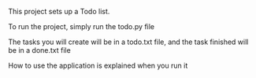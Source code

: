 This project sets up a Todo list.

To run the project, simply run the todo.py file

The tasks you will create will be in a todo.txt file, and the task finished will be in a done.txt file

How to use the application is explained when you run it 
